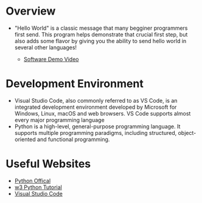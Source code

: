 # Overview
- "Hello World" is a classic message that many begginer programmers first send. This program helps demonstrate that crucial first step, but also adds some flavor by giving you the ability to send hello world in several other languages!

    - [Software Demo Video](https://www.youtube.com/watch?v=vomKolJGtsY)

# Development Environment

* Visual Studio Code, also commonly referred to as VS Code, is an integrated development environment developed by Microsoft for Windows, Linux, macOS and web browsers. VS Code supports almost every major programming language
* Python is a high-level, general-purpose programming language. It supports multiple programming paradigms, including structured, object-oriented and functional programming.

# Useful Websites

* [Python Offical](https://www.python.org)
* [w3 Python Tutorial](https://www.w3schools.com/python/)
* [Visual Studio Code](https://code.visualstudio.com)
